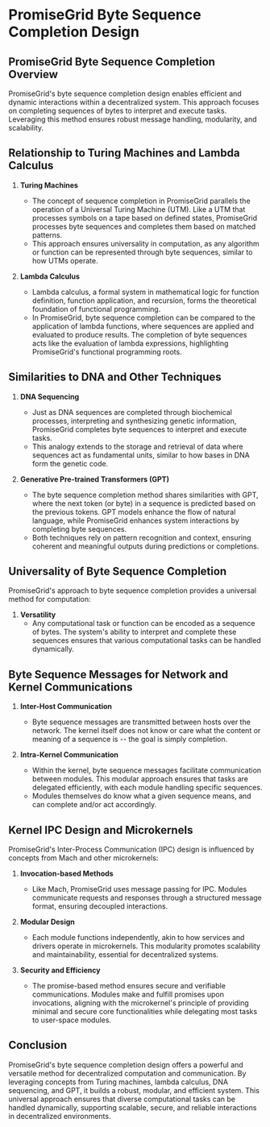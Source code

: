 # PromiseGrid Byte Sequence Completion Design


## PromiseGrid Byte Sequence Completion Overview

PromiseGrid's byte sequence completion design enables efficient and dynamic interactions within a decentralized system. This approach focuses on completing sequences of bytes to interpret and execute tasks. Leveraging this method ensures robust message handling, modularity, and scalability. 

## Relationship to Turing Machines and Lambda Calculus

1. **Turing Machines**
   - The concept of sequence completion in PromiseGrid parallels the operation of a Universal Turing Machine (UTM). Like a UTM that processes symbols on a tape based on defined states, PromiseGrid processes byte sequences and completes them based on matched patterns.
   - This approach ensures universality in computation, as any algorithm or function can be represented through byte sequences, similar to how UTMs operate.

2. **Lambda Calculus**
   - Lambda calculus, a formal system in mathematical logic for function definition, function application, and recursion, forms the theoretical foundation of functional programming.
   - In PromiseGrid, byte sequence completion can be compared to the application of lambda functions, where sequences are applied and evaluated to produce results. The completion of byte sequences acts like the evaluation of lambda expressions, highlighting PromiseGrid's functional programming roots.

## Similarities to DNA and Other Techniques

1. **DNA Sequencing**
   - Just as DNA sequences are completed through biochemical processes, interpreting and synthesizing genetic information, PromiseGrid completes byte sequences to interpret and execute tasks.
   - This analogy extends to the storage and retrieval of data where sequences act as fundamental units, similar to how bases in DNA form the genetic code.

2. **Generative Pre-trained Transformers (GPT)**
   - The byte sequence completion method shares similarities with GPT, where the next token (or byte) in a sequence is predicted based on the previous tokens. GPT models enhance the flow of natural language, while PromiseGrid enhances system interactions by completing byte sequences.
   - Both techniques rely on pattern recognition and context, ensuring coherent and meaningful outputs during predictions or completions.

## Universality of Byte Sequence Completion

PromiseGrid's approach to byte sequence completion provides a universal method for computation:

1. **Versatility**
   - Any computational task or function can be encoded as a sequence of bytes. The system's ability to interpret and complete these sequences ensures that various computational tasks can be handled dynamically.
   
## Byte Sequence Messages for Network and Kernel Communications

1. **Inter-Host Communication**
   - Byte sequence messages are transmitted between hosts over the network.  The kernel itself does not know or care what the content or meaning of a sequence is -- the goal is simply completion.

2. **Intra-Kernel Communication**
   - Within the kernel, byte sequence messages facilitate communication between modules. This modular approach ensures that tasks are delegated efficiently, with each module handling specific sequences.
   - Modules themselves do know what a given sequence means, and can
     complete and/or act accordingly.

## Kernel IPC Design and Microkernels

PromiseGrid's Inter-Process Communication (IPC) design is influenced by concepts from Mach and other microkernels:

1. **Invocation-based Methods**
   - Like Mach, PromiseGrid uses message passing for IPC. Modules communicate requests and responses through a structured message format, ensuring decoupled interactions.
   
2. **Modular Design**
   - Each module functions independently, akin to how services and drivers operate in microkernels. This modularity promotes scalability and maintainability, essential for decentralized systems.
   
3. **Security and Efficiency**
   - The promise-based method ensures secure and verifiable communications. Modules make and fulfill promises upon invocations, aligning with the microkernel's principle of providing minimal and secure core functionalities while delegating most tasks to user-space modules.

## Conclusion

PromiseGrid's byte sequence completion design offers a powerful and versatile method for decentralized computation and communication. By leveraging concepts from Turing machines, lambda calculus, DNA sequencing, and GPT, it builds a robust, modular, and efficient system. This universal approach ensures that diverse computational tasks can be handled dynamically, supporting scalable, secure, and reliable interactions in decentralized environments.
